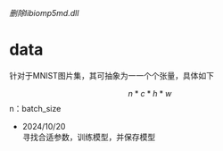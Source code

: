 *删除libiomp5md.dll* 
# data
针对于MNIST图片集，其可抽象为一一个个张量，具体如下

$$
n*c*h*w
$$
n：batch_size

* 2024/10/20 \
寻找合适参数，训练模型，并保存模型
